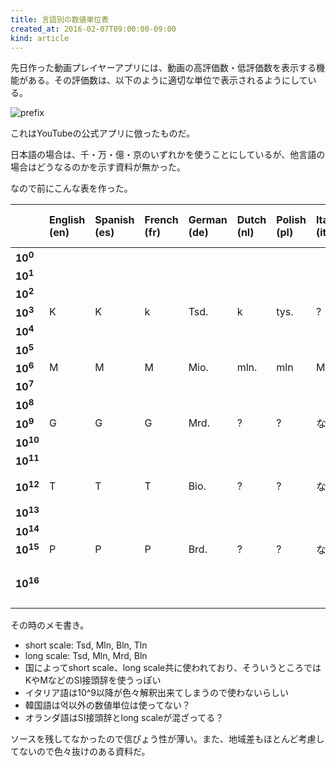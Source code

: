 ```yaml
---
title: 言語別の数値単位表
created_at: 2016-02-07T09:00:00-09:00
kind: article
---
```


先日作った動画プレイヤーアプリには、動画の高評価数・低評価数を表示する機能がある。その評価数は、以下のように適切な単位で表示されるようにしている。

![prefix](/assets/img/randomtube-unit-prefix.jpg)

これはYouTubeの公式アプリに倣ったものだ。

日本語の場合は、千・万・億・京のいずれかを使うことにしているが、他言語の場合はどうなるのかを示す資料が無かった。

なので前にこんな表を作った。

|                     | English (en) | Spanish (es) | French (fr) | German (de) | Dutch (nl) | Polish (pl) | Italian (it) | Japanese (ja) | Chinese (Simplified) (zh-hans) | Chinese (Traditional) (zh-hant)           | Korean (kr) | Vietnamese (vi) |
|:--------------------|:-------------|:-------------|:------------|:------------|:-----------|:------------|:-------------|:--------------|:------------------------------|:-----------------------------------------|:------------|:----------------|
| **10<sup>0</sup>**  |              |              |             |             |            |             |              |               |                               |                                          |             |                 |
| **10<sup>1</sup>**  |              |              |             |             |            |             |              |               |                               |                                          |             |                 |
| **10<sup>2</sup>**  |              |              |             |             |            |             |              |               |                               |                                          |             |                 |
| **10<sup>3</sup>**  | K            | K            | k           | Tsd.        | k          | tys.        | ?            | 千            | 千                            | 千                                       | 천          | N               |
| **10<sup>4</sup>**  |              |              |             |             |            |             |              | 万            | 万                            | 万                                       | 만          |                 |
| **10<sup>5</sup>**  |              |              |             |             |            |             |              |               |                               |                                          |             |                 |
| **10<sup>6</sup>**  | M            | M            | M           | Mio.        | mln.       | mln         | Mln          |               |                               |                                          |             | Tr              |
| **10<sup>7</sup>**  |              |              |             |             |            |             |              |               |                               |                                          |             |                 |
| **10<sup>8</sup>**  |              |              |             |             |            |             |              | 億            | 亿                            | 億                                       | 억          |                 |
| **10<sup>9</sup>**  | G            | G            | G           | Mrd.        | ?          | ?           | なし         |               |                               |                                          |             | Tỷ              |
| **10<sup>10</sup>** |              |              |             |             |            |             |              |               |                               |                                          |             |                 |
| **10<sup>11</sup>** |              |              |             |             |            |             |              |               |                               |                                          |             |                 |
| **10<sup>12</sup>** | T            | T            | T           | Bio.        | ?          | ?           | なし         | 兆            | 万亿                          | 萬億 <br> 兆                             | 조          |                 |
| **10<sup>13</sup>** |              |              |             |             |            |             |              |               |                               |                                          |             |                 |
| **10<sup>14</sup>** |              |              |             |             |            |             |              |               |                               |                                          |             |                 |
| **10<sup>15</sup>** | P            | P            | P           | Brd.        | ?          | ?           | なし         |               |                               |                                          |             |                 |
| **10<sup>16</sup>** |              |              |             |             |            |             |              | 京            | 万万亿 (または亿亿)           | 萬萬億 (または億億) <br> 京(台湾のみ)       | 경          |                 |

その時のメモ書き。

- short scale: Tsd, Mln, Bln, Tln
- long scale: Tsd, Mln, Mrd, Bln
- 国によってshort scale、long scale共に使われており、そういうところではKやMなどのSI接頭辞を使うっぽい
- イタリア語は10^9以降が色々解釈出来てしまうので使わないらしい
- 韓国語は억以外の数値単位は使ってない？
- オランダ語はSI接頭辞とlong scaleが混ざってる？

ソースを残してなかったので信ぴょう性が薄い。また、地域差もほとんど考慮してないので色々抜けのある資料だ。
